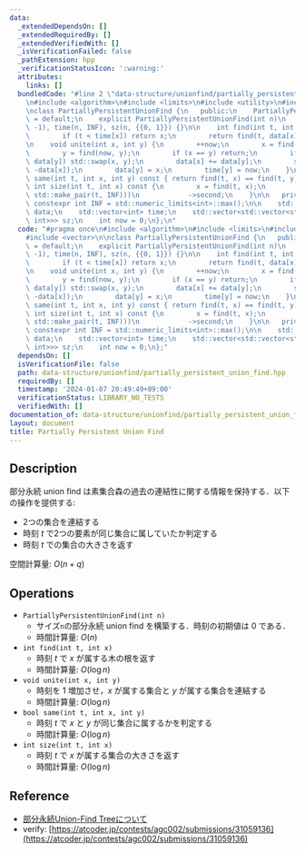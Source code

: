 ```yaml
---
data:
  _extendedDependsOn: []
  _extendedRequiredBy: []
  _extendedVerifiedWith: []
  _isVerificationFailed: false
  _pathExtension: hpp
  _verificationStatusIcon: ':warning:'
  attributes:
    links: []
  bundledCode: "#line 2 \"data-structure/unionfind/partially_persistent_union_find.hpp\"\
    \n#include <algorithm>\n#include <limits>\n#include <utility>\n#include <vector>\n\
    \nclass PartiallyPersistentUnionFind {\n   public:\n    PartiallyPersistentUnionFind()\
    \ = default;\n    explicit PartiallyPersistentUnionFind(int n)\n        : data(n,\
    \ -1), time(n, INF), sz(n, {{0, 1}}) {}\n\n    int find(int t, int x) const {\n\
    \        if (t < time[x]) return x;\n        return find(t, data[x]);\n    }\n\
    \n    void unite(int x, int y) {\n        ++now;\n        x = find(now, x);\n\
    \        y = find(now, y);\n        if (x == y) return;\n        if (data[x] >\
    \ data[y]) std::swap(x, y);\n        data[x] += data[y];\n        sz[x].emplace_back(now,\
    \ -data[x]);\n        data[y] = x;\n        time[y] = now;\n    }\n\n    bool\
    \ same(int t, int x, int y) const { return find(t, x) == find(t, y); }\n\n   \
    \ int size(int t, int x) const {\n        x = find(t, x);\n        return (--std::ranges::lower_bound(sz[x],\
    \ std::make_pair(t, INF)))\n            ->second;\n    }\n\n   private:\n    static\
    \ constexpr int INF = std::numeric_limits<int>::max();\n\n    std::vector<int>\
    \ data;\n    std::vector<int> time;\n    std::vector<std::vector<std::pair<int,\
    \ int>>> sz;\n    int now = 0;\n};\n"
  code: "#pragma once\n#include <algorithm>\n#include <limits>\n#include <utility>\n\
    #include <vector>\n\nclass PartiallyPersistentUnionFind {\n   public:\n    PartiallyPersistentUnionFind()\
    \ = default;\n    explicit PartiallyPersistentUnionFind(int n)\n        : data(n,\
    \ -1), time(n, INF), sz(n, {{0, 1}}) {}\n\n    int find(int t, int x) const {\n\
    \        if (t < time[x]) return x;\n        return find(t, data[x]);\n    }\n\
    \n    void unite(int x, int y) {\n        ++now;\n        x = find(now, x);\n\
    \        y = find(now, y);\n        if (x == y) return;\n        if (data[x] >\
    \ data[y]) std::swap(x, y);\n        data[x] += data[y];\n        sz[x].emplace_back(now,\
    \ -data[x]);\n        data[y] = x;\n        time[y] = now;\n    }\n\n    bool\
    \ same(int t, int x, int y) const { return find(t, x) == find(t, y); }\n\n   \
    \ int size(int t, int x) const {\n        x = find(t, x);\n        return (--std::ranges::lower_bound(sz[x],\
    \ std::make_pair(t, INF)))\n            ->second;\n    }\n\n   private:\n    static\
    \ constexpr int INF = std::numeric_limits<int>::max();\n\n    std::vector<int>\
    \ data;\n    std::vector<int> time;\n    std::vector<std::vector<std::pair<int,\
    \ int>>> sz;\n    int now = 0;\n};"
  dependsOn: []
  isVerificationFile: false
  path: data-structure/unionfind/partially_persistent_union_find.hpp
  requiredBy: []
  timestamp: '2024-01-07 20:49:49+09:00'
  verificationStatus: LIBRARY_NO_TESTS
  verifiedWith: []
documentation_of: data-structure/unionfind/partially_persistent_union_find.hpp
layout: document
title: Partially Persistent Union Find
---
```


## Description

部分永続 union find は素集合森の過去の連結性に関する情報を保持する．以下の操作を提供する:
- 2つの集合を連結する
- 時刻 $t$ で2つの要素が同じ集合に属していたか判定する
- 時刻 $t$ での集合の大きさを返す

空間計算量: $O(n + q)$

## Operations

- `PartiallyPersistentUnionFind(int n)`
    - サイズ`n`の部分永続 union find を構築する．時刻の初期値は 0 である．
    - 時間計算量: $O(n)$
- `int find(int t, int x)`
    - 時刻 $t$ で $x$ が属する木の根を返す
    - 時間計算量: $O(\log n)$
- `void unite(int x, int y)`
    - 時刻を 1 増加させ，$x$ が属する集合と $y$ が属する集合を連結する
    - 時間計算量: $O(\log n)$
- `bool same(int t, int x, int y)`
    - 時刻 $t$ で $x$ と $y$ が同じ集合に属するかを判定する
    - 時間計算量: $O(\log n)$
- `int size(int t, int x)`
    - 時刻 $t$ で $x$ が属する集合の大きさを返す
    - 時間計算量: $O(\log n)$

## Reference

- [部分永続Union-Find Treeについて](https://noshi91.hatenablog.com/entry/2018/02/18/161529)
- verify: [https://atcoder.jp/contests/agc002/submissions/31059136](https://atcoder.jp/contests/agc002/submissions/31059136)